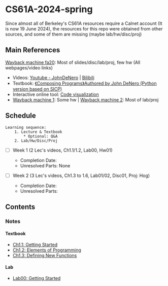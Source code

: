 # CS61A-2024-spring

Since almost all of Berkeley's CS61A resources require a Calnet account (It is now 19 June 2024), the resources for this repo were obtained from other sources, and some of them are missing (maybe lab/hw/disc/proj)

## Main References

[Wayback machine fa20](https://web.archive.org/web/20230314232314/https://inst.eecs.berkeley.edu/~cs61a/fa20/): Most of slides/disc/lab/proj, few hw (All webpages/video links)
- Videos: [Youtube - JohnDeNero](https://www.youtube.com/@JohnDeNero/playlists) | [Bilibili](https://www.bilibili.com/video/BV1s3411G7yM/)
- Textbook: [《Composing Programs》Authored by John DeNero (Python version based on SICP)](https://www.composingprograms.com/)
- Interactive online tool: [Code visualization](https://pythontutor.com/cp/composingprograms.html#mode=edit)
- [Wayback machine 1](https://web.archive.org/web/20210730010145/https://inst.eecs.berkeley.edu/~cs61a/fa20/): Some hw | [Wayback machine 2](https://web.archive.org/web/20210104105406/https://cs61a.org/): Most of lab/proj

## Schedule

```
Learning sequence:
    1. Lecture & Textbook
        * Optional: Q&A
    2. Lab/Hw/Disc/Proj
```

- [ ] Week 1 (2 Lec's videos, Ch1.1/1.2, Lab00, Hw01)
  - Completion Date:
  - Unresolved Parts: None

- [ ] Week 2 (3 Lec's videos, Ch1.3 to 1.6, Lab01/02, Disc01, Proj: Hog)
  - Completion Date:
  - Unresolved Parts:

## Contents

### Notes

#### Textbook

- [Ch1.1: Getting Started](./notes/textbook/ch1.1.md)
- [Ch1.2: Elements of Programming](./notes/textbook/ch1.2.md)
- [Ch1.3: Defining New Functions](./notes/textbook/ch1.3.md)

#### Lab

- [Lab00: Getting Started](./notes/lab/lab00.md)